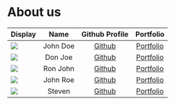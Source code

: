 # About us

Display |   Name   |              Github Profile              | Portfolio 
--------|:--------:|:----------------------------------------:|:---------:
![](https://via.placeholder.com/100.png?text=Photo) | John Doe |      [Github](https://github.com/)       | [Portfolio](docs/team/johndoe.md)
![](https://via.placeholder.com/100.png?text=Photo) | Don Joe  |      [Github](https://github.com/)       | [Portfolio](docs/team/johndoe.md)
![](https://via.placeholder.com/100.png?text=Photo) | Ron John |      [Github](https://github.com/)       | [Portfolio](docs/team/johndoe.md)
![](https://via.placeholder.com/100.png?text=Photo) | John Roe |      [Github](https://github.com/)       | [Portfolio](docs/team/johndoe.md)
![](https://rb.gy/2lyjkm) |  Steven  | [Github](https://github.com/stevenantya) | [Portfolio](docs/team/stevenantya.md)
